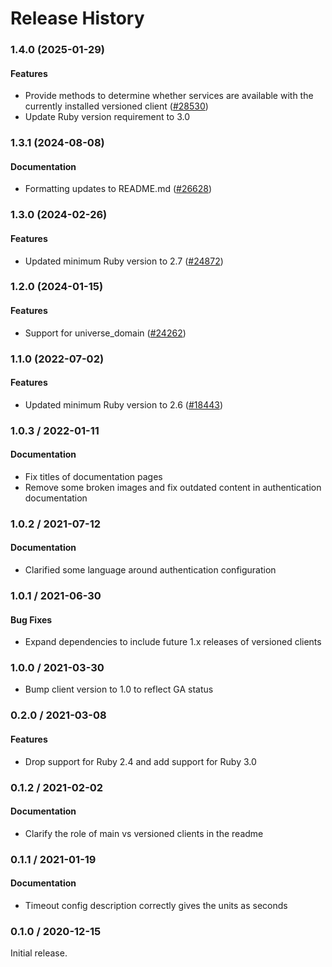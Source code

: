 # Release History

### 1.4.0 (2025-01-29)

#### Features

* Provide methods to determine whether services are available with the currently installed versioned client ([#28530](https://github.com/googleapis/google-cloud-ruby/issues/28530)) 
* Update Ruby version requirement to 3.0 

### 1.3.1 (2024-08-08)

#### Documentation

* Formatting updates to README.md ([#26628](https://github.com/googleapis/google-cloud-ruby/issues/26628)) 

### 1.3.0 (2024-02-26)

#### Features

* Updated minimum Ruby version to 2.7 ([#24872](https://github.com/googleapis/google-cloud-ruby/issues/24872)) 

### 1.2.0 (2024-01-15)

#### Features

* Support for universe_domain ([#24262](https://github.com/googleapis/google-cloud-ruby/issues/24262)) 

### 1.1.0 (2022-07-02)

#### Features

* Updated minimum Ruby version to 2.6 ([#18443](https://github.com/googleapis/google-cloud-ruby/issues/18443)) 

### 1.0.3 / 2022-01-11

#### Documentation

* Fix titles of documentation pages
* Remove some broken images and fix outdated content in authentication documentation

### 1.0.2 / 2021-07-12

#### Documentation

* Clarified some language around authentication configuration

### 1.0.1 / 2021-06-30

#### Bug Fixes

* Expand dependencies to include future 1.x releases of versioned clients

### 1.0.0 / 2021-03-30

* Bump client version to 1.0 to reflect GA status

### 0.2.0 / 2021-03-08

#### Features

* Drop support for Ruby 2.4 and add support for Ruby 3.0

### 0.1.2 / 2021-02-02

#### Documentation

* Clarify the role of main vs versioned clients in the readme

### 0.1.1 / 2021-01-19

#### Documentation

* Timeout config description correctly gives the units as seconds

### 0.1.0 / 2020-12-15

Initial release.
